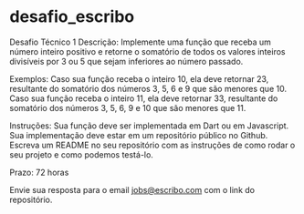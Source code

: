 # desafio_escribo
Desafio Técnico 1
Descrição:
Implemente uma função que receba um número inteiro positivo e retorne o somatório de todos os valores inteiros divisíveis por 3 ou 5 que sejam inferiores ao número passado.

Exemplos:
Caso sua função receba o inteiro 10, ela deve retornar 23, resultante do somatório dos números 3, 5, 6 e 9 que são menores que 10.
Caso sua função receba o inteiro 11, ela deve retornar 33, resultante do somatório dos números 3, 5, 6, 9 e 10 que são menores que 11.

Instruções:
Sua função deve ser implementada em Dart ou em Javascript.
Sua implementação deve estar em um repositório público no Github.
Escreva um README no seu repositório com as instruções de como rodar o seu projeto e como podemos testá-lo.

Prazo: 72 horas

Envie sua resposta para o email jobs@escribo.com com o link do repositório.
